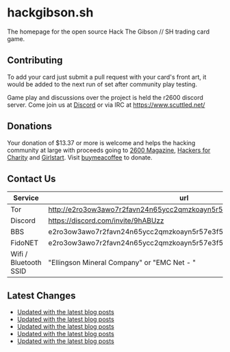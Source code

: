 # hackgibson.sh
The homepage for the open source Hack The Gibson // SH trading card game.


## Contributing

To add your card just submit a pull request with your card's front art, it would be added to the next run of set after community play testing.

Game play and discussions over the project is held the r2600 discord server. Come join us at [Discord](https://discord.com/invite/9hABUzz) or via IRC at https://www.scuttled.net/


## Donations

Your donation of $13.37 or more is welcome and helps the hacking community at large with proceeds going to [2600 Magazine](https://2600.com/), [Hackers for Charity](https://hackersforcharity.org) and [Girlstart](https://girlstart.org).  Visit [buymeacoffee](https://www.buymeacoffee.com/hackgibson.sh) to donate.


## Contact Us

Service | url
-|-
Tor | http://e2ro3ow3awo7r2favn24n65ycc2qmzkoayn5r57e3f56nvjwdcgg32ad.onion
Discord | https://discord.com/invite/9hABUzz
BBS | e2ro3ow3awo7r2favn24n65ycc2qmzkoayn5r57e3f56nvjwdcgg32ad.onion:23
FidoNET | e2ro3ow3awo7r2favn24n65ycc2qmzkoayn5r57e3f56nvjwdcgg32ad.onion:24554
Wifi / Bluetooth SSID | "Ellingson Mineral Company" or "EMC Net - <fidonet address>"

## Latest Changes
<!-- BLOG-POST-LIST:START -->
- [Updated with the latest blog posts](https://github.com/DFW2600/hackgibson.sh/commit/d222c735f0ca2085f223d1e7fafce2097ffe5530)
- [Updated with the latest blog posts](https://github.com/DFW2600/hackgibson.sh/commit/e27b5d32a71c6bba0a891dab080014b88ebb631d)
- [Updated with the latest blog posts](https://github.com/DFW2600/hackgibson.sh/commit/3af32227f1bdcfb82448791509cde91984300d1f)
- [Updated with the latest blog posts](https://github.com/DFW2600/hackgibson.sh/commit/8a697af7a642e9b48e33f893e4cdfda8539e3a85)
- [Updated with the latest blog posts](https://github.com/DFW2600/hackgibson.sh/commit/ad20e243137d32eb38f77def31f509cc98769ae8)
<!-- BLOG-POST-LIST:END -->
